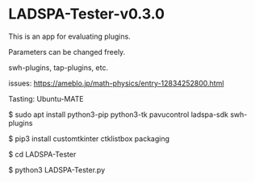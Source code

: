 # LADSPA-Tester-v0.3.0
This is an app for evaluating plugins.

Parameters can be changed freely. 

swh-plugins, tap-plugins, etc. 



issues: https://ameblo.jp/math-physics/entry-12834252800.html

Tasting: Ubuntu-MATE

$ sudo apt install python3-pip python3-tk pavucontrol ladspa-sdk swh-plugins

$ pip3 install customtkinter ctklistbox packaging

$ cd LADSPA-Tester

$ python3 LADSPA-Tester.py


 

